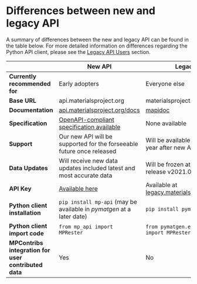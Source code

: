 # Differences between new and legacy API

A summary of differences between the new and legacy API can be found in the table below. For more detailed information on differences regarding the Python API client, please see the [Legacy API Users](using-the-api/legacy-api-users.md) section.

|                                                      | New API                                                                                    | Legacy API                                                                                |
| ---------------------------------------------------- | ------------------------------------------------------------------------------------------ | ----------------------------------------------------------------------------------------- |
| **Currently recommended for**                        | Early adopters                                                                             | Everyone else                                                                             |
| **Base URL**                                         | api.materialsproject.org                                                                   | materialsproject.org/rest/v2                                                              |
| **Documentation**                                    | [api.materialsproject.org/docs](https://api.materialsproject.org/docs)                     | [mapidoc](https://github.com/materialsproject/mapidoc)                                    |
| **Specification**                                    | [OpenAPI-compliant specification available](https://api.materialsproject.org/openapi.json) | None available                                                                            |
| **Support**                                          | Our new API will be supported for the forseeable future once released                      | Will be available for at least one year after new API is finalized                        |
| **Data Updates**                                     | Will receive new data updates included latest and most accurate data                       | Will be frozen at database release v2021.03.13                                            |
| **API Key**                                          | [Available here ](https://next-gen.materialsproject.org/api#api-key)                       | Available at [legacy.materialsproject.org/open](https://legacy.materialsproject.org/open) |
| **Python client installation**                       | `pip install mp-api` (may be available in _pymatgen_ at a later date)                      | `pip install pymatgen`                                                                    |
| **Python client import code**                        | `from mp_api import MPRester`                                                              | `from pymatgen.ext.matproj import MPRester`                                               |
| **MPContribs integration for user contributed data** | Yes                                                                                        | No                                                                                        |
